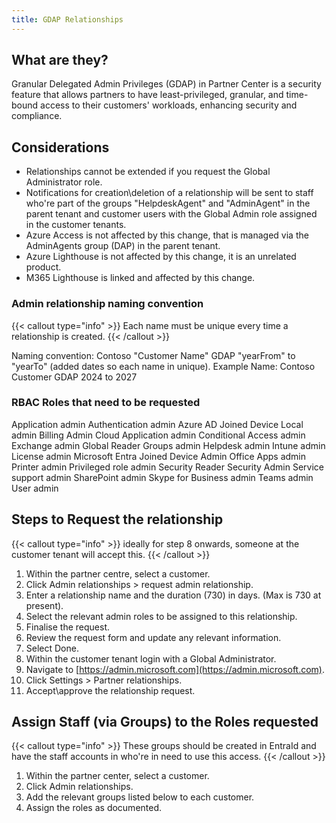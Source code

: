 ```yaml
---
title: GDAP Relationships
---
```


## What are they?

Granular Delegated Admin Privileges (GDAP) in Partner Center is a security feature that allows partners to have least-privileged, granular, and time-bound access to their customers' workloads, enhancing security and compliance.

## Considerations

- Relationships cannot be extended if you request the Global Administrator role.
- Notifications for creation\deletion of a relationship will be sent to staff who're part of the groups "HelpdeskAgent" and "AdminAgent" in the parent tenant and customer users with the Global Admin role assigned in the customer tenants.
- Azure Access is not affected by this change, that is managed via the AdminAgents group (DAP) in the parent tenant.
- Azure Lighthouse is not affected by this change, it is an unrelated product.
- M365 Lighthouse is linked and affected by this change.

### Admin relationship naming convention

{{< callout type="info" >}}
  Each name must be unique every time a relationship is created.
{{< /callout >}}

Naming convention: Contoso "Customer Name" GDAP "yearFrom" to "yearTo" (added dates so each name in unique).
Example Name: Contoso Customer GDAP 2024 to 2027

### RBAC Roles that need to be requested

Application admin
Authentication admin
Azure AD Joined Device Local admin
Billing Admin
Cloud Application admin
Conditional Access admin
Exchange admin
Global Reader
Groups admin
Helpdesk admin
Intune admin
License admin
Microsoft Entra Joined Device Admin
Office Apps admin
Printer admin
Privileged role admin
Security Reader
Security Admin
Service support admin
SharePoint admin
Skype for Business admin
Teams admin
User admin

## Steps to Request the relationship

{{< callout type="info" >}}
  ideally for step 8 onwards, someone at the customer tenant will accept this.
{{< /callout >}}

1. Within the partner centre, select a customer.
2. Click Admin relationships > request admin relationship.
3. Enter a relationship name and the duration (730) in days. (Max is 730 at present).
4. Select the relevant admin roles to be assigned to this relationship.
5. Finalise the request.
6. Review the request form and update any relevant information.
7. Select Done.
8. Within the customer tenant login with a Global Administrator.
9. Navigate to [https://admin.microsoft.com](https://admin.microsoft.com).
10. Click Settings > Partner relationships.
11. Accept\approve the relationship request.

## Assign Staff (via Groups) to the Roles requested

{{< callout type="info" >}}
  These groups should be created in EntraId and have the staff accounts in who're in need to use this access.
{{< /callout >}}

1. Within the partner center, select a customer.
2. Click Admin relationships.
3. Add the relevant groups listed below to each customer.
4. Assign the roles as documented.
